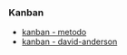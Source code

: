 
### Kanban
- [kanban - metodo](https://targetteal.com/pt/blog/metodo-kanban/)
- [kanban - david-anderson](https://www.infoq.com/br/articles/kanban-david-anderson-conceitos-e-mitos)
